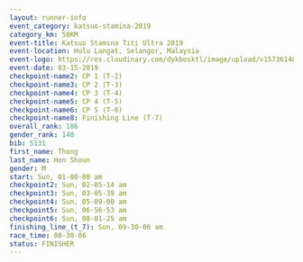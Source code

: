 ```yaml
---
layout: runner-info 
event_category: katsuo-stamina-2019 
category_km: 50KM 
event-title: Katsuo Stamina Titi Ultra 2019 
event-location: Hulu Langat, Selangor, Malaysia 
event-logo: https://res.cloudinary.com/dykbosktl/image/upload/v1573614825/Logo/Logo_p7ft6n.png
event-date: 03-15-2019 
checkpoint-name2: CP 1 (T-2) 
checkpoint-name3: CP 2 (T-3) 
checkpoint-name4: CP 3 (T-4) 
checkpoint-name5: CP 4 (T-5) 
checkpoint-name6: CP 5 (T-6) 
checkpoint-name8: Finishing Line (T-7) 
overall_rank: 186
gender_rank: 140
bib: 5131
first_name: Thong
last_name: Hon Shoun
gender: M
start: Sun, 01-00-00 am
checkpoint2: Sun, 02-05-14 am
checkpoint3: Sun, 03-05-39 am
checkpoint4: Sun, 05-09-00 am
checkpoint5: Sun, 06-56-53 am
checkpoint6: Sun, 08-01-25 am
finishing_line_(t_7): Sun, 09-30-06 am
race_time: 08-30-06
status: FINISHER
---
```

